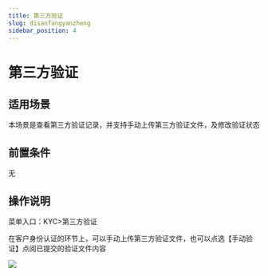 ```yaml
---
title: 第三方验证
slug: disanfangyanzheng
sidebar_position: 4
---
```



# 第三方验证

## 适用场景

本场景是查看第三方验证记录，并支持手动上传第三方验证文件，及修改验证状态

## 前置条件

无

## 操作说明

菜单入口：KYC&gt;第三方验证

在客户身份认证的环节上，可以手动上传第三方验证文件，也可以点选【手动验证】点阅已提交的验证文件内容

<img src="/assets/WCkBbapkWoiFOvxACClcx6HdnKS.png"/>

